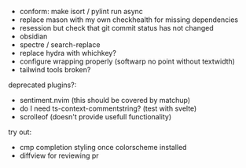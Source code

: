 - conform: make isort / pylint run async
- replace mason with my own checkhealth for missing dependencies
- resession but check that git commit status has not changed
- obsidian
- spectre / search-replace
- replace hydra with whichkey?
- configure wrapping properly (softwarp no point without textwidth)
- tailwind tools broken?

deprecated plugins?:
- sentiment.nvim (this should be covered by matchup)
- do I need ts-context-commentstring? (test with svelte)
- scrolleof (doesn't provide usefull functionality)

try out:
- cmp completion styling once colorscheme installed
- diffview for reviewing pr
